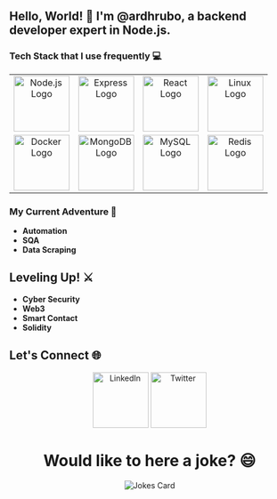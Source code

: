 ## Hello, World! 👋 I'm @ardhrubo, a backend developer expert in Node.js.

### Tech Stack that I use frequently 💻
<table align="center">
  <tr>
    <td align="center"><img src="https://upload.wikimedia.org/wikipedia/commons/d/d9/Node.js_logo.svg" alt="Node.js Logo" width="100px"></td>
    <td align="center"><img src="https://upload.wikimedia.org/wikipedia/commons/6/64/Expressjs.png" alt="Express Logo" width="100px"></td>
    <td align="center"><img src="https://upload.wikimedia.org/wikipedia/commons/a/a7/React-icon.svg" alt="React Logo" width="100px"></td>
    <td align="center"><img src="https://upload.wikimedia.org/wikipedia/commons/3/35/Tux.svg" alt="Linux Logo" width="100px"></td>
  </tr>
  <tr>
    <td align="center"><img src="https://upload.wikimedia.org/wikipedia/commons/7/79/Docker_(container_engine)_logo.png" alt="Docker Logo" width="100px"></td>
    <td align="center"><img src="https://upload.wikimedia.org/wikipedia/commons/9/93/MongoDB_Logo.svg" alt="MongoDB Logo" width="100px"></td>
    <td align="center"><img src="https://upload.wikimedia.org/wikipedia/en/d/dd/MySQL_logo.svg" alt="MySQL Logo" width="100px"></td>
    <td align="center"><img src="https://upload.wikimedia.org/wikipedia/en/6/6b/Redis_Logo.svg" alt="Redis Logo" width="100px"></td>
  </tr>
</table>


### My Current Adventure 🌱
- **Automation**
- **SQA**
- **Data Scraping**



## Leveling Up! ⚔️
- **Cyber Security**
- **Web3**
- **Smart Contact**
- **Solidity**

## Let's Connect 🌐

<p align="center">
  <a href="https://www.linkedin.com/in/ardhrubo/">
  <img src="https://upload.wikimedia.org/wikipedia/commons/8/81/LinkedIn_icon.svg" alt="LinkedIn" style="width: 100px;"/></a>
  <a href="https://twitter.com/ARDhrubo2">
  <img src="https://upload.wikimedia.org/wikipedia/commons/c/cc/X_icon.svg" alt="Twitter" style="width: 100px;"/></a>
</p>

<h1 align="center"> Would like to here a joke? 😄 </h1>
<p align="center">
<img src="https://readme-jokes.vercel.app/api" alt="Jokes Card" />
</p>


